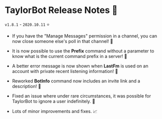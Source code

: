 # TaylorBot Release Notes 📝
`v1.8.1` - `2020.10.11` ⭐

- If you have the "Manage Messages" permission in a channel, you can now close someone else's poll in that channel! 🚪

- It is now possible to use the **Prefix** command without a parameter to know what is the current command prefix in a server! 🔎

- A better error message is now shown when **LastFm** is used on an account with private recent listening information! 📖

- Reworked **BotInfo** command now includes an invite link and a description! 🔗

- Fixed an issue where under rare circumstances, it was possible for TaylorBot to ignore a user indefinitely. 🐛

- Lots of minor improvements and fixes. 📈
